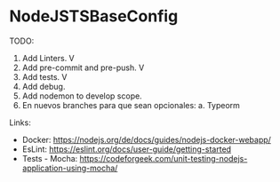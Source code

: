 # NodeJSTSBaseConfig

TODO:
1. Add Linters.                                   V
2. Add pre-commit and pre-push.                   V
3. Add tests.                                     V
4. Add debug.
5. Add nodemon to develop scope.
6. En nuevos branches para que sean opcionales:
  a. Typeorm

Links:
 - Docker: https://nodejs.org/de/docs/guides/nodejs-docker-webapp/
 - EsLint: https://eslint.org/docs/user-guide/getting-started
 - Tests - Mocha: https://codeforgeek.com/unit-testing-nodejs-application-using-mocha/
